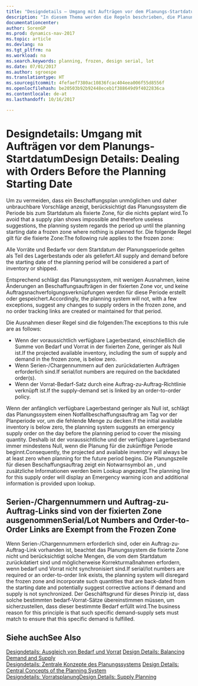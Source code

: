 ```yaml
---
title: "Designdetails – Umgang mit Aufträgen vor dem Planungs-Startdatum"
description: "In diesem Thema werden die Regeln beschrieben, die Planung für Aufträge in der fixierten Zone anwendet."
documentationcenter: 
author: SorenGP
ms.prod: dynamics-nav-2017
ms.topic: article
ms.devlang: na
ms.tgt_pltfrm: na
ms.workload: na
ms.search.keywords: planning, frozen, design serial, lot
ms.date: 07/01/2017
ms.author: sgroespe
ms.translationtype: HT
ms.sourcegitcommit: 4fefaef7380ac10836fcac404eea006f55d8556f
ms.openlocfilehash: be20503b92b92448eceb1f388649d9f4022836ca
ms.contentlocale: de-at
ms.lasthandoff: 10/16/2017

---
```

# <a name="design-details-dealing-with-orders-before-the-planning-starting-date"></a><span data-ttu-id="6093d-103">Designdetails: Umgang mit Aufträgen vor dem Planungs-Startdatum</span><span class="sxs-lookup"><span data-stu-id="6093d-103">Design Details: Dealing with Orders Before the Planning Starting Date</span></span>
<span data-ttu-id="6093d-104">Um zu vermeiden, dass ein Beschaffungsplan unmöglichen und daher unbrauchbare Vorschläge anzeigt, berücksichtigt das Planungssystem die Periode bis zum Startdatum als fixierte Zone, für die nichts geplant wird.</span><span class="sxs-lookup"><span data-stu-id="6093d-104">To avoid that a supply plan shows impossible and therefore useless suggestions, the planning system regards the period up until the planning starting date a frozen zone where nothing is planned for.</span></span> <span data-ttu-id="6093d-105">Die folgende Regel gilt für die fixierte Zone:</span><span class="sxs-lookup"><span data-stu-id="6093d-105">The following rule applies to the frozen zone:</span></span>  
  
<span data-ttu-id="6093d-106">Alle Vorräte und Bedarfe vor dem Startdatum der Planungsperiode gelten als Teil des Lagerbestands oder als geliefert.</span><span class="sxs-lookup"><span data-stu-id="6093d-106">All supply and demand before the starting date of the planning period will be considered a part of inventory or shipped.</span></span>  
  
<span data-ttu-id="6093d-107">Entsprechend schlägt das Planungssystem, mit wenigen Ausnahmen, keine Änderungen an Beschaffungsaufträgen in der fixierten Zone vor, und keine Auftragsnachverfolgungsverknüpfungen werden für diese Periode erstellt oder gespeichert.</span><span class="sxs-lookup"><span data-stu-id="6093d-107">Accordingly, the planning system will not, with a few exceptions, suggest any changes to supply orders in the frozen zone, and no order tracking links are created or maintained for that period.</span></span>  
  
<span data-ttu-id="6093d-108">Die Ausnahmen dieser Regel sind die folgenden:</span><span class="sxs-lookup"><span data-stu-id="6093d-108">The exceptions to this rule are as follows:</span></span>  
  
* <span data-ttu-id="6093d-109">Wenn der voraussichtlich verfügbare Lagerbestand, einschließlich die Summe von Bedarf und Vorrat in der fixierten Zone, geringer als Null ist.</span><span class="sxs-lookup"><span data-stu-id="6093d-109">If the projected available inventory, including the sum of supply and demand in the frozen zone, is below zero.</span></span>  
* <span data-ttu-id="6093d-110">Wenn Serien-/Chargennummern auf den zurückdatierten Aufträgen erforderlich sind.</span><span class="sxs-lookup"><span data-stu-id="6093d-110">If serial/lot numbers are required on the backdated order(s).</span></span>  
* <span data-ttu-id="6093d-111">Wenn der Vorrat-Bedarf-Satz durch eine Auftrag-zu-Auftrag-Richtlinie verknüpft ist.</span><span class="sxs-lookup"><span data-stu-id="6093d-111">If the supply-demand set is linked by an order-to-order policy.</span></span>  
  
<span data-ttu-id="6093d-112">Wenn der anfänglich verfügbare Lagerbestand geringer als Null ist, schlägt das Planungssystem einen Notfallbeschaffungsauftrag am Tag vor der Planperiode vor, um die fehlende Menge zu decken.</span><span class="sxs-lookup"><span data-stu-id="6093d-112">If the initial available inventory is below zero, the planning system suggests an emergency supply order on the day before the planning period to cover the missing quantity.</span></span> <span data-ttu-id="6093d-113">Deshalb ist der voraussichtliche und der verfügbare Lagerbestand immer mindestens Null, wenn die Planung für die zukünftige Periode beginnt.</span><span class="sxs-lookup"><span data-stu-id="6093d-113">Consequently, the projected and available inventory will always be at least zero when planning for the future period begins.</span></span> <span data-ttu-id="6093d-114">Die Planungszeile für diesen Beschaffungsauftrag zeigt ein Notwarnsymbol an , und zusätzliche Informationen werden beim Lookup angezeigt.</span><span class="sxs-lookup"><span data-stu-id="6093d-114">The planning line for this supply order will display an Emergency warning icon and additional information is provided upon lookup.</span></span>  
  
## <a name="seriallot-numbers-and-order-to-order-links-are-exempt-from-the-frozen-zone"></a><span data-ttu-id="6093d-115">Serien-/Chargennummern und Auftrag-zu-Auftrag-Links sind von der fixierten Zone ausgenommen</span><span class="sxs-lookup"><span data-stu-id="6093d-115">Serial/Lot Numbers and Order-to-Order Links are Exempt from the Frozen Zone</span></span>  
<span data-ttu-id="6093d-116">Wenn Serien-/Chargennummern erforderlich sind, oder ein Auftrag-zu-Auftrag-Link vorhanden ist, beachtet das Planungssystem die fixierte Zone nicht und berücksichtigt solche Mengen, die vom dem Startdatum zurückdatiert sind und möglicherweise Korrekturmaßnahmen erfordern, wenn bedarf und Vorrat nicht synchronisiert sind.</span><span class="sxs-lookup"><span data-stu-id="6093d-116">If serial/lot numbers are required or an order-to-order link exists, the planning system will disregard the frozen zone and incorporate such quantities that are back-dated from the starting date and potentially suggest corrective actions if demand and supply is not synchronized.</span></span> <span data-ttu-id="6093d-117">Der Geschäftsgrund für dieses Prinzip ist, dass solche bestimmten bedarf-Vorrat-Sätze übereinstimmen müssen, um sicherzustellen, dass dieser bestimmte Bedarf erfüllt wird.</span><span class="sxs-lookup"><span data-stu-id="6093d-117">The business reason for this principle is that such specific demand-supply sets must match to ensure that this specific demand is fulfilled.</span></span>  
  
## <a name="see-also"></a><span data-ttu-id="6093d-118">Siehe auch</span><span class="sxs-lookup"><span data-stu-id="6093d-118">See Also</span></span>  
<span data-ttu-id="6093d-119">[Designdetails: Ausgleich von Bedarf und Vorrat](design-details-balancing-demand-and-supply.md) </span><span class="sxs-lookup"><span data-stu-id="6093d-119">[Design Details: Balancing Demand and Supply](design-details-balancing-demand-and-supply.md) </span></span>  
<span data-ttu-id="6093d-120">[Designdetails: Zentrale Konzepte des Planungssystems](design-details-central-concepts-of-the-planning-system.md) </span><span class="sxs-lookup"><span data-stu-id="6093d-120">[Design Details: Central Concepts of the Planning System](design-details-central-concepts-of-the-planning-system.md) </span></span>  
[<span data-ttu-id="6093d-121">Designdetails: Vorratsplanung</span><span class="sxs-lookup"><span data-stu-id="6093d-121">Design Details: Supply Planning</span></span>](design-details-supply-planning.md)
